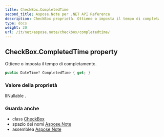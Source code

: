 ```yaml
---
title: CheckBox.CompletedTime
second_title: Aspose.Note per .NET API Reference
description: CheckBox proprietà. Ottiene o imposta il tempo di completamento.
type: docs
weight: 20
url: /it/net/aspose.note/checkbox/completedtime/
---
```

## CheckBox.CompletedTime property

Ottiene o imposta il tempo di completamento.

```csharp
public DateTime? CompletedTime { get; }
```

### Valore della proprietà

IlNullable .

### Guarda anche

* class [CheckBox](../)
* spazio dei nomi [Aspose.Note](../../checkbox/)
* assemblea [Aspose.Note](../../../)


